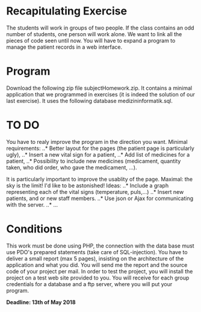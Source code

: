 # Recapitulating Exercise
The students will work in groups of two people. If the class contains an odd number of students, one person will work alone.
We want to link all the pieces of code seen until now. You will have to expand a program to manage the patient records in a web interface. 

# Program
Download the following zip file subjectHomework.zip. It contains a minimal application that we programmed in exercises (it is indeed the solution of our last exercise). It uses the following database medizininformatik.sql.

# TO DO
You have to realy improve the program in the direction you want.
Minimal requirements:
..* Better layout for the pages (the patient page is particularly ugly),
..* Insert a new vital sign for a patient,
..* Add list of medicines for a patient,
..* Possibility to include new medicines (medicament, quantity taken, who did order, who gave the medicament, ...).

It is particularly important to improve the usablity of the page. 
Maximal: the sky is the limit! I'd like to be astonished!
Ideas:
..* Include a graph representing each of the vital signs (temperature, puls,...)
..* Insert new patients, and or new staff members.
..* Use json or Ajax for communicating with the server.
..* ...

# Conditions
This work must be done using PHP, the connection with the data base must use PDO's prepared statements (take care of SQL-injection).
You have to deliver a small report (max 5 pages), insisting on the architecture of the application and what you did. You will send me the report and the source code of your project per mail.
In order to test the project, you will install the project on a test web site provided to you. You will receive for each group credentials for a database and a ftp server, where you will put your program.

**Deadline: 13th of May 2018**
